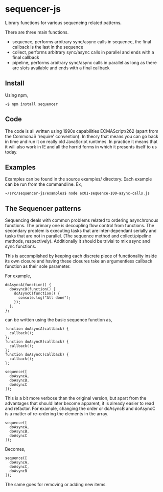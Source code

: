 # sequencer-js

Library functions for various sequencing related patterns.

There are three main functions.

 - sequence, performs arbitrary sync/async calls in sequence, the final callback is the last in the sequence
 - collect, performs arbitrary sync/async calls in parallel and ends with a final callback
 - pipeline, performs arbitrary sync/async calls in parallel as long as there are slots available and ends with a final callback

Install
-------

Using npm,

    ~$ npm install sequencer

Code
----

The code is all written using 1990s capabilities ECMAScript/262 (apart from the
CommonJS 'require' convention). In theory that means you can go back in time
and run it on really old JavaScript runtimes. In practice it means that it will
also work in IE and all the horrid forms in which it presents itself to us
today.

Examples
--------

Examples can be found in the source examples/ directory. Each example can be run from the commandline. Ex,

    ~/src/sequencer-js/examples$ node ex01-sequence-100-async-calls.js

The Sequencer patterns
----------------------

Sequencing deals with common problems related to ordering asynchronous
functions. The primary one is decoupling flow control from functions. The
secondary problem is executing tasks that are inter-dependant serially and
tasks that are not in parallel. (The sequence method and collect/pipeline
methods, respectively). Additionally it should be trivial to mix async and sync
functions.

This is accomplished by keeping each discrete piece of functionality inside its
own closure and having these closures take an argumentless callback function as
their sole parameter.

For example,

    doAsyncA(function() {
      doAsyncB(function() {
        doAsyncC(function() {
          console.log("All done");
        });
      };
    };

can be written using the basic sequence function as,

    function doAsyncA(callback) {
      callback();
    };
    function doAsyncB(callback) {
      callback();
    };
    function doAsyncC(callback) {
      callback();
    };

    sequence([
      doAsyncA,
      doAsyncB,
      doAsyncC
    ]);

This is a bit more verbose than the original version, but apart from the
advantages that should later become apparent, it is already easier to read and
refactor. For example, changing the order or doAsyncB and doAsyncC is a matter
of re-ordering the elements in the array.

    sequence([
      doAsyncA,
      doAsyncB,
      doAsyncC
    ]);

Becomes,

    sequence([
      doAsyncA,
      doAsyncC,
      doAsyncB
    ]);

The same goes for removing or adding new items.



